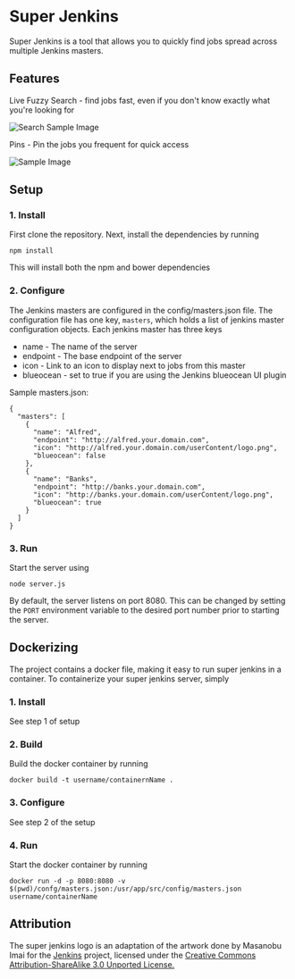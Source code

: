 # Super Jenkins
Super Jenkins is a tool that allows you to quickly find jobs spread across multiple Jenkins masters.

## Features
Live Fuzzy Search - find jobs fast, even if you don't know exactly what you're looking for  

![Search Sample Image](https://raw.githubusercontent.com/wiki/Signiant/super-jenkins/img/search-sample.png)  

Pins - Pin the jobs you frequent for quick access  

![Sample Image](https://raw.githubusercontent.com/wiki/Signiant/super-jenkins/img/pins-sample.png)
## Setup
### 1. Install
First clone the repository.
Next, install the dependencies by running
```
npm install
```
This will install both the npm and bower dependencies

### 2. Configure
The Jenkins masters are configured in the config/masters.json file.
The configuration file has one key, ``masters``, which holds a list of jenkins master configuration objects. Each jenkins master has three keys
  - name - The name of the server
  - endpoint - The base endpoint of the server
  - icon - Link to an icon to display next to jobs from this master
  - blueocean - set to true if you are using the Jenkins blueocean UI plugin

Sample masters.json:
```
{
  "masters": [
    {
      "name": "Alfred",
      "endpoint": "http://alfred.your.domain.com",
      "icon": "http://alfred.your.domain.com/userContent/logo.png",
      "blueocean": false
    },
    {
      "name": "Banks",
      "endpoint": "http://banks.your.domain.com",
      "icon": "http://banks.your.domain.com/userContent/logo.png",
      "blueocean": true
    }
  ]
}
```

### 3. Run
Start the server using  
```
node server.js
```  
By default, the server listens on port 8080.  This can be changed by setting the ```PORT``` environment variable to the desired port number prior to starting the server.

## Dockerizing
The project contains a docker file, making it easy to run super jenkins in a container. To containerize your super jenkins server, simply
### 1. Install
See step 1 of setup

### 2. Build
Build the docker container by running  
```
docker build -t username/containernName .
```

### 3. Configure
See step 2 of the setup

### 4. Run
Start the docker container by running  
```
docker run -d -p 8080:8080 -v $(pwd)/confg/masters.json:/usr/app/src/config/masters.json username/containerName
```  

## Attribution
The super jenkins logo is an adaptation of the artwork done by Masanobu Imai for the [Jenkins](https://jenkins.io/) project,  licensed under the [Creative Commons Attribution-ShareAlike 3.0 Unported License.](https://creativecommons.org/licenses/by-sa/3.0/)

